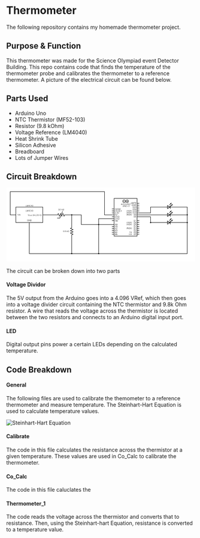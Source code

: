 # Thermometer

The following repository contains my homemade thermometer project.

## Purpose & Function

This thermometer was made for the Science Olympiad event Detector Building. This repo contains code that finds the temperature of the thermometer probe and calibrates the thermometer to a reference thermometer. A picture of the electrical circuit can be found below.

## Parts Used

 - Arduino Uno
 - NTC Thermistor (MF52-103)
 - Resistor (9.8 kOhm)
 - Voltage Reference (LM4040)
 - Heat Shrink Tube
 - Silicon Adhesive
 - Breadboard
 - Lots of Jumper Wires
 
 ## Circuit Breakdown

![Circuit Diagram](thermometer_circuit.png)

The circuit can be broken down into two parts

 #### Voltage Dividor
 
 The 5V output from the Arduino goes into a 4.096 VRef, which then goes into a voltage divider circuit containing the NTC thermistor and 9.8k Ohm resistor. A wire that reads the voltage across the thermistor is located between the two resistors and connects to an Arduino digital input port. 
  
 #### LED

 Digital output pins power a certain LEDs depending on the calculated temperature.
 
 ## Code Breakdown
 
 #### General
 
 The following files are used to calibrate the themometer to a reference thermometer and measure temperature. The Steinhart-Hart Equation is used to calculate temperature values. 
 
 ![Steinhart-Hart Equation](https://www.ametherm.com/wp-content/uploads/2017/07/Steinhart-and-Hart-Equations-2-4-300x171.jpg)
 
 #### Calibrate
 
 The code in this file calculates the resistance across the thermistor at a given temperature. These values are used in Co_Calc to calibrate the thermometer.
 
 #### Co_Calc
 
 The code in this file caluclates the 
 
 #### Thermometer_1
 
 The code reads the voltage across the thermistor and converts that to resistance. Then, using the Steinhart-hart Equation, resistance is converted to a temperature value.

